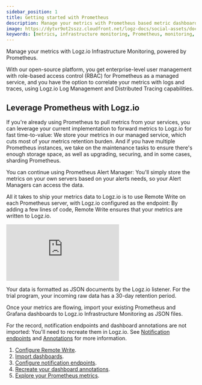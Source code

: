 ```yaml
---
sidebar_position: 1
title: Getting started with Prometheus
description: Manage your metrics with Prometheus based metric dashboards
image: https://dytvr9ot2sszz.cloudfront.net/logz-docs/social-assets/docs-social.jpg
keywords: [metrics, infrastructure monitoring, Prometheus, monitoring, observability, logz.io]
---
```



Manage your metrics with Logz.io Infrastructure Monitoring, powered by Prometheus.

With our open-source platform, you get enterprise-level user management with role-based access control (RBAC) for Prometheus as a managed service, and you have the option to correlate your metrics with logs and traces, using Logz.io Log Management and Distributed Tracing capabilities.


## Leverage Prometheus with Logz.io

If you're already using Prometheus to pull metrics from your services, you can leverage your current implementation to forward metrics to Logz.io for fast time-to-value: We store your metrics in our managed service, which cuts most of your metrics retention burden. And if you have multiple Prometheus instances, we take on the maintenance tasks to ensure there's enough storage space, as well as upgrading, securing, and in some cases, sharding Prometheus.

You can continue using Prometheus Alert Manager: You'll simply store the metrics on your own servers based on your alerts needs, so your Alert Managers can access the data.

All it takes to ship your metrics data to Logz.io is to use Remote Write on each Prometheus server, with Logz.io configured as the endpoint: By adding a few lines of code, Remote Write ensures that your metrics are written to Logz.io.

<div style={{position: 'relative', paddingBottom: '56.25%'}}>
  <iframe style={{position: 'absolute', top: '0', left: '0', width: '100%', height: '100%'}} src="https://fast.wistia.com/embed/iframe/w2lic9vv1z" frameborder="0" allow="accelerometer; autoplay; clipboard-write; encrypted-media; gyroscope; picture-in-picture" allowfullscreen></iframe>
</div>


Your data is formatted as JSON documents by the Logz.io listener.
For the trial program, your incoming raw data has a 30-day retention period.

Once your metrics are flowing, import your existing Prometheus and Grafana dashboards to Logz.io Infrastructure Monitoring as JSON files.

For the record, notification endpoints and dashboard annotations are not imported: You'll need to recreate them in Logz.io.  See [Notification endpoints](/docs/user-guide/integrations/notification-endpoints/endpoints) and [Annotations](/docs/user-guide/infrastructure-monitoring/log-correlations/annotations/) for more information.

1. [Configure Remote Write](/docs/user-guide/Infrastructure-monitoring/introduction-to-prometheus/configure-remote-write-prometheus).
1. [Import dashboards](/docs/user-guide/Infrastructure-monitoring/introduction-to-prometheus/importing-dashboards).
1. [Configure notification endpoints](/docs/user-guide/integrations/notification-endpoints/endpoints).
1. [Recreate your dashboard annotations](/docs/user-guide/infrastructure-monitoring/log-correlations/annotations/).
1. [Explore your Prometheus metrics](/docs/user-guide/Infrastructure-monitoring/introduction-to-prometheus/explore-metrics-prometheusZ).




<!--
1. Highlight the value:
Hosted, managed & enterprise grade - Secured, user management etc..
Full system view
Long retention (Will be coming later)
Integrated to the logs management and tracing.

2. Highlight the simplicity in shipping the metrics as well what it means on their environment:  - They will be able to reduce their retention.
implication from resource standpoint : It will require more CPU and memory
 -->
